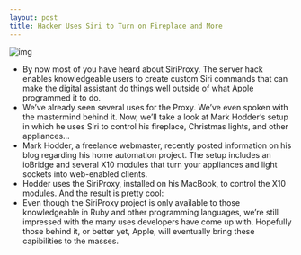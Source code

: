 ```yaml
---
layout: post
title: Hacker Uses Siri to Turn on Fireplace and More
---
```

![img](http://media.idownloadblog.com/wp-content/uploads/2011/12/fireplace-siri.jpg)
* By now most of you have heard about SiriProxy. The server hack enables knowledgeable users to create custom Siri commands that can make the digital assistant do things well outside of what Apple programmed it to do.
* We’ve already seen several uses for the Proxy. We’ve even spoken with the mastermind behind it. Now, we’ll take a look at Mark Hodder’s setup in which he uses Siri to control his fireplace, Christmas lights, and other appliances…
* Mark Hodder, a freelance webmaster, recently posted information on his blog regarding his home automation project. The setup includes an ioBridge and several X10 modules that turn your appliances and light sockets into web-enabled clients.
* Hodder uses the SiriProxy, installed on his MacBook, to control the X10 modules. And the result is pretty cool:
* Even though the SiriProxy project is only available to those knowledgeable in Ruby and other programming languages, we’re still impressed with the many uses developers have come up with. Hopefully those behind it, or better yet, Apple, will eventually bring these capibilities to the masses.


